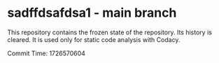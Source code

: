 # sadffdsafdsa1 - main branch

This repository contains the frozen state of the repository.
Its history is cleared. It is used only for static code
analysis with Codacy.

Commit Time: 1726570604